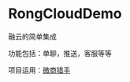 # RongCloudDemo

融云的简单集成

功能包括：单聊，推送，客服等等

项目运用：[微商猎手](http://sj.qq.com/myapp/detail.htm?apkName=com.pulamsi.photomanager)




